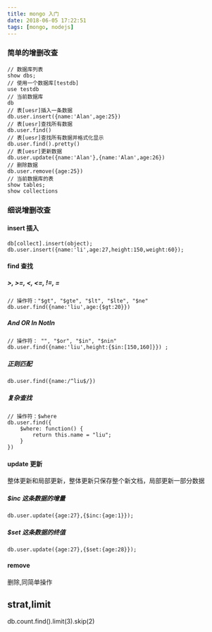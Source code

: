 ```yaml
---
title: mongo 入门
date: 2018-06-05 17:22:51
tags: [mongo, nodejs]
---
```



### 简单的增删改查
```
// 数据库列表                  
show dbs;
// 使用一个数据库[testdb]            
use testdb                    
// 当前数据库 
db
// 表[uesr]插入一条数据                    
db.user.insert({name:'Alan',age:25})
// 表[uesr]查找所有数据                   
db.user.find()    
// 表[uesr]查找所有数据并格式化显示               
db.user.find().pretty()
// 表[uesr]更新数据               
db.user.update({name:'Alan'},{name:'Alan',age:26})
// 删除数据
db.user.remove({age:25})
// 当前数据库的表                       
show tables; 
show collections
```

### 细说增删改查
#### insert 插入
```
db[collect].insert(object);
db.user.insert({name:'li',age:27,height:150,weight:60}); 
```
#### find 查找 

##### >, >=, <, <=, !=, =
```
// 操作符："$gt", "$gte", "$lt", "$lte", "$ne"                 
db.user.find({name:'liu',age:{$gt:20}})  
```
##### And OR In NotIn 
```
// 操作符： "", "$or", "$in", "$nin" 
db.user.find({name:'liu',height:{$in:[150,160]}}) ;                 
```
##### 正则匹配
```
db.user.find({name:/^liu$/})
```
##### 复杂查找 
```
// 操作符：$where
db.user.find({
	$where: function() {
		return this.name = "liu";
    }
})
```

#### update 更新
整体更新和局部更新，整体更新只保存整个新文档，局部更新一部分数据
##### $inc 这条数据的增量
```
db.user.update({age:27},{$inc:{age:1}});
```
##### $set 这条数据的终值
```
db.user.update({age:27},{$set:{age:28}});
```
#### remove
删除,同简单操作




## strat,limit
 db.count.find().limit(3).skip(2)
